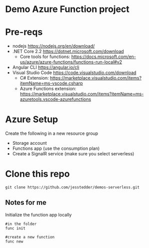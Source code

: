 # Demo Azure Function project

# Pre-reqs
 - nodejs https://nodejs.org/en/download/
 - .NET Core 2.2 https://dotnet.microsoft.com/download
    - Core tools for functions:  https://docs.microsoft.com/en-us/azure/azure-functions/functions-run-local#v2
 - Angular CLI https://angular.io/cli
 - Visual Studio Code https://code.visualstudio.com/download
    - C# Extension:  https://marketplace.visualstudio.com/items?itemName=ms-vscode.csharp
    - Azure Functions extension:  https://marketplace.visualstudio.com/items?itemName=ms-azuretools.vscode-azurefunctions

# Azure Setup
Create the following in a new resource group
 - Storage account
 - Functions app (use the consumption plan)
 - Create a SignalR service (make sure you select serverless)

# Clone this repo
```
git clone https://github.com/jesstedder/demos-serverless.git
```

## Notes for me
Initialize the function app locally
```
#in the folder
func init

#create a new function
func new
```